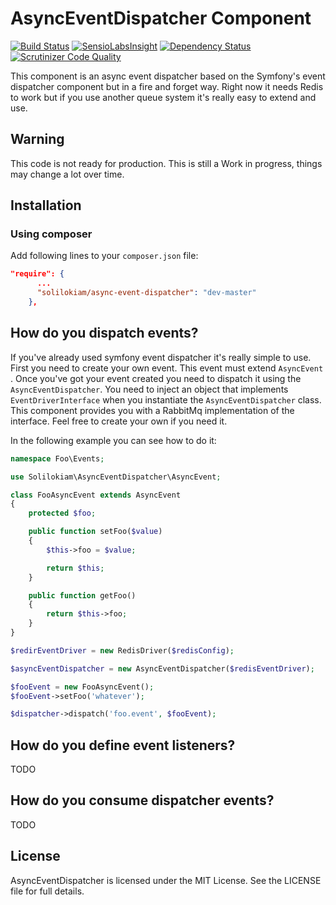 AsyncEventDispatcher Component
==============================

[![Build Status](https://travis-ci.org/solilokiam/asynceventdispatcher.svg?branch=master)](https://travis-ci.org/solilokiam/asynceventdispatcher)
[![SensioLabsInsight](https://insight.sensiolabs.com/projects/ac193ca5-c894-47ac-b1c7-12c2d9e31124/mini.png)](https://insight.sensiolabs.com/projects/ac193ca5-c894-47ac-b1c7-12c2d9e31124)
[![Dependency Status](https://www.versioneye.com/user/projects/544bc44497ae388a46000120/badge.svg?style=flat)](https://www.versioneye.com/user/projects/544bc44497ae388a46000120)
[![Scrutinizer Code Quality](https://scrutinizer-ci.com/g/solilokiam/asynceventdispatcher/badges/quality-score.png?b=master)](https://scrutinizer-ci.com/g/solilokiam/asynceventdispatcher/?branch=master)


This component is an async event dispatcher based on the Symfony's event dispatcher component but in a fire and forget way.
Right now it needs Redis to work but if you use another queue system it's really easy to extend and use.

Warning
-------
This code is not ready for production. This is still a Work in progress, things may change a lot over time.

Installation
------------
### Using composer
Add following lines to your `composer.json` file:
```json
"require": {
      ...
      "solilokiam/async-event-dispatcher": "dev-master"
    },
```

How do you dispatch events?
---------------------------

If you've already used symfony event dispatcher it's really simple to use. First you need to create your own event.
This event must extend `AsyncEvent` . Once you've got your event created you need to dispatch it using the
`AsyncEventDispatcher`. You need to inject an object that implements `EventDriverInterface` when you instantiate the `AsyncEventDispatcher` class.
This component provides you with a RabbitMq implementation of the interface. Feel free to create your own if you need it.

In the following example you can see how to do it:

```php
namespace Foo\Events;

use Solilokiam\AsyncEventDispatcher\AsyncEvent;

class FooAsyncEvent extends AsyncEvent
{
    protected $foo;

    public function setFoo($value)
    {
        $this->foo = $value;

        return $this;
    }

    public function getFoo()
    {
        return $this->foo;
    }
}
```

```php
$redirEventDriver = new RedisDriver($redisConfig);

$asyncEventDispatcher = new AsyncEventDispatcher($redisEventDriver);

$fooEvent = new FooAsyncEvent();
$fooEvent->setFoo('whatever');

$dispatcher->dispatch('foo.event', $fooEvent);
```

How do you define event listeners?
----------------------------------
TODO

How do you consume dispatcher events?
-------------------------------------
TODO

License
-------
AsyncEventDispatcher is licensed under the MIT License. See the LICENSE file for full details.
